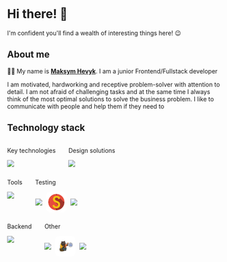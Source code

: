 # Hi there! 👋

I'm confident you'll find a wealth of interesting things here! 😉

## About me

👨‍💻 My name is <strong><u>Maksym Hevyk</u></strong>. I am a junior Frontend/Fullstack developer

I am motivated, hardworking and receptive problem-solver with attention to detail. I am not afraid of challenging tasks and at the same time I always think of the most optimal solutions to solve the business problem. I like to communicate with people and help them if they need to

## Technology stack

<div style="display:flex;gap:30px;margin-bottom:10px;">
  <div>
    <p>Key technologies</p>
    <img src="https://skillicons.dev/icons?i=html,css,js,typescript,react&theme=light" />
  </div>

  <div>
    <p>Design solutions</p>
    <img src="https://skillicons.dev/icons?i=materialui,styledcomponents,tailwind,sass,bootstrap&theme=light" />
  </div>
</div>

<div style="display:flex;gap:30px;margin-bottom:10px;">
  <div>
    <p>Tools</p>
    <img src="https://skillicons.dev/icons?i=vscode,webstorm,bash,postman,notion&theme=light" />
  </div>

  <div>
    <p>Testing</p>
    <div style="display:flex;align-items:center;gap:9px;">
      <img src="https://skillicons.dev/icons?i=jest,vitest,cypress&theme=light" />
      <div style="display:inline-block;background-color: white;width:48px;height:48px;border-radius:10px;box-sizing:border-box;padding:5px;">
        <img src="assets/images/technologies/stryker.png" style="width:100%;height:100%;object-fit:contain;" />
      </div>
      <img src="https://skillicons.dev/icons?i=gherkin&theme=light" />
    </div>
  </div>
</div>

<div style="display:flex;gap:30px;margin-bottom:10px;">
  <div>
    <p>Backend</p>
    <img src="https://skillicons.dev/icons?i=nodejs,express,graphql,postgres,mongodb&theme=light" />
  </div>

  <div>
    <p>Other</p>
    <div style="display:flex;align-items:center;gap:9px;">
    <img src="https://skillicons.dev/icons?i=github,redux,webpack&theme=light" />
      <div style="display:inline-block;background-color:white;width:48px;height:48px;border-radius:10px;box-sizing:border-box;">
        <img src="assets/images/technologies/zustand.png" style="width:100%;height:100%;object-fit:contain;" />
      </div>
      <img src="https://skillicons.dev/icons?i=vite&theme=light" />
    </div>
  </div>
</div>

